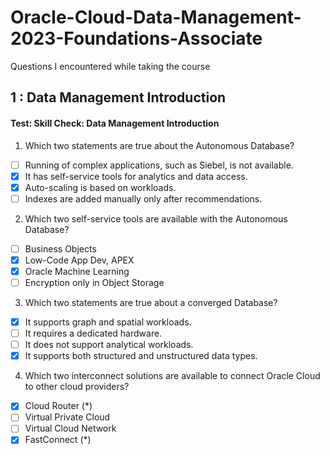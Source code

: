 # Oracle-Cloud-Data-Management-2023-Foundations-Associate
Questions I encountered while taking the course

## 1 : Data Management Introduction

#### Test: Skill Check: Data Management Introduction

1. Which two statements are true about the Autonomous Database?
- [ ] Running of complex applications, such as Siebel, is not available. 
- [x] It has self-service tools for analytics and data access. 
- [x] Auto-scaling is based on workloads. 
- [ ] Indexes are added manually only after recommendations.

2. Which two self-service tools are available with the Autonomous Database?
- [ ] Business Objects 
- [x] Low-Code App Dev, APEX 
- [x] Oracle Machine Learning 
- [ ] Encryption only in Object Storage

3. Which two statements are true about a converged Database?
- [x] It supports graph and spatial workloads. 
- [ ] It requires a dedicated hardware. 
- [ ] It does not support analytical workloads. 
- [x] It supports both structured and unstructured data types.

4. Which two interconnect solutions are available to connect Oracle Cloud to other cloud providers?
- [x] Cloud Router (*) 
- [ ] Virtual Private Cloud 
- [ ] Virtual Cloud Network 
- [x] FastConnect (*)
